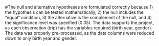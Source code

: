 #The null and alternative hypotheses are formulated correctly because 1) the hypothesis can be tested mathematically, 2) the null includes the “equal” condition, 3) the alternative is the complement of the null, and 4) the significance level was specified (0.05).  The data supports the project, as each observation (trip) has the variables required (birth year, gender).  The data was properly pre-processed, as the data columns were reduced down to only birth year and gender.

